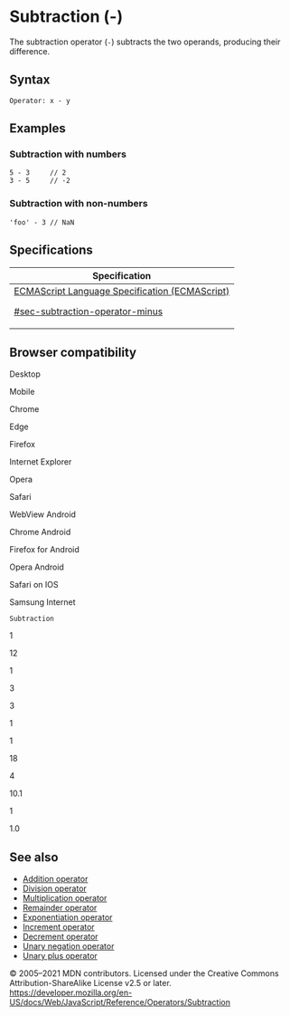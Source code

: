 # Subtraction (-)

The subtraction operator (`-`) subtracts the two operands, producing their difference.

## Syntax

    Operator: x - y

## Examples

### Subtraction with numbers

    5 - 3     // 2
    3 - 5     // -2

### Subtraction with non-numbers

    'foo' - 3 // NaN

## Specifications

<table>
<thead>
<tr class="header">
<th>Specification</th>
</tr>
</thead>
<tbody>
<tr class="odd">
<td>
<a href="https://tc39.es/ecma262/#sec-subtraction-operator-minus">ECMAScript Language Specification (ECMAScript)
<br/>

<span class="small">#sec-subtraction-operator-minus</span>
</a>
</td>
</tr>
</tbody>
</table>

## Browser compatibility

Desktop

Mobile

Chrome

Edge

Firefox

Internet Explorer

Opera

Safari

WebView Android

Chrome Android

Firefox for Android

Opera Android

Safari on IOS

Samsung Internet

`Subtraction`

1

12

1

3

3

1

1

18

4

10.1

1

1.0

## See also

-   [Addition operator](addition)
-   [Division operator](division)
-   [Multiplication operator](multiplication)
-   [Remainder operator](remainder)
-   [Exponentiation operator](exponentiation)
-   [Increment operator](increment)
-   [Decrement operator](decrement)
-   [Unary negation operator](unary_negation)
-   [Unary plus operator](unary_plus)

© 2005–2021 MDN contributors.
Licensed under the Creative Commons Attribution-ShareAlike License v2.5 or later.
<a href="https://developer.mozilla.org/en-US/docs/Web/JavaScript/Reference/Operators/Subtraction" class="_attribution-link">https://developer.mozilla.org/en-US/docs/Web/JavaScript/Reference/Operators/Subtraction</a>
